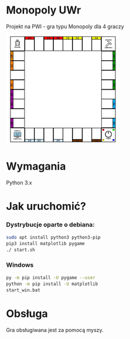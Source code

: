 # Monopoly UWr
Projekt na PWI - gra typu Monopoly dla 4 graczy

<img src ='man/board_small.png'>

# Wymagania
Python 3.x

# Jak uruchomić?
### Dystrybucje oparte o debiana:

```sh
sudo apt install python3 python3-pip
pip3 install matplotlib pygame
./ start.sh
```

### Windows

```sh
py -m pip install -U pygame --user
python -m pip install -U matplotlib
start_win.bat
```


# Obsługa
Gra obsługiwana jest za pomocą myszy.
